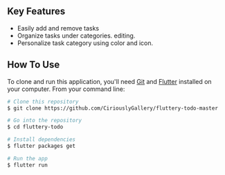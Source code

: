 
## Key Features

* Easily add and remove tasks
* Organize tasks under categories. editing.
* Personalize task category using color and icon. 

## How To Use

To clone and run this application, you'll need [Git](https://git-scm.com) and [Flutter](https://flutter.dev/docs/get-started/install) installed on your computer. From your command line:

```bash
# Clone this repository
$ git clone https://github.com/CiriouslyGallery/fluttery-todo-master

# Go into the repository
$ cd fluttery-todo

# Install dependencies
$ flutter packages get

# Run the app
$ flutter run
```





